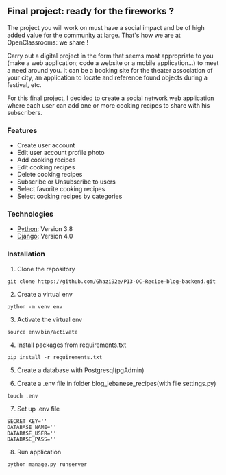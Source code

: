 ## Final project: ready for the fireworks ?

The project you will work on must have a social impact and be of high added value for the community at large. That's how we are at OpenClassrooms: we share !

Carry out a digital project in the form that seems most appropriate to you (make a web application; code a website or a mobile application...) to meet a need around you. It can be a booking site for the theater association of your city, an application to locate and reference found objects during a festival, etc.

For this final project, I decided to create a social network web application where each user can add one or more cooking recipes to share with his subscribers.

### Features
- Create user account
- Edit user account profile photo
- Add cooking recipes
- Edit cooking recipes
- Delete cooking recipes
- Subscribe or Unsubscribe to users
- Select favorite cooking recipes
- Select cooking recipes by categories

### Technologies
* [Python](https://www.python.org/downloads/): Version 3.8
* [Django](https://docs.djangoproject.com/fr/4.0/): Version 4.0

### Installation
1. Clone the repository
```
git clone https://github.com/Ghazi92e/P13-OC-Recipe-blog-backend.git
```
2. Create a virtual env
```
python -m venv env
```
3. Activate the virtual env
```
source env/bin/activate
```
4. Install packages from requirements.txt
```
pip install -r requirements.txt
```
5. Create a database with Postgresql(pgAdmin)

6. Create a .env file in folder blog_lebanese_recipes(with file settings.py)
```
touch .env
```
7. Set up .env file
```
SECRET_KEY=''
DATABASE_NAME=''
DATABASE_USER=''
DATABASE_PASS=''
```

8. Run application
```
python manage.py runserver
```